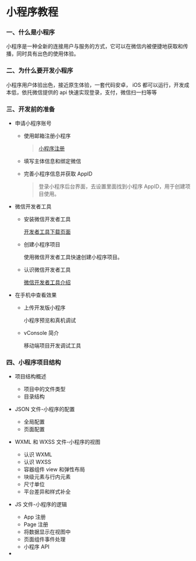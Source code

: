 # 小程序教程

### 一、什么是小程序

小程序是一种全新的连接用户与服务的方式，它可以在微信内被便捷地获取和传播，同时具有出色的使用体验。

### 二、为什么要开发小程序

小程序用户体验出色，接近原生体验，一套代码安卓， iOS 都可以运行，开发成本低，依托微信提供的 api 快速实现登录，支付，微信扫一扫等等

### 三、开发前的准备

- 申请小程序账号

  - 使用邮箱注册小程序

    > [小程序注册](https://mp.weixin.qq.com/wxopen/waregister?action=step1)

  - 填写主体信息和绑定微信

  - 完善小程序信息并获取 AppID

    > 登录小程序后台界面，去设置里面找到小程序 AppID，用于创建项目使用。

- 微信开发者工具

  - 安装微信开发者工具

    [开发者工具下载页面](https://developers.weixin.qq.com/miniprogram/dev/devtools/download.html)

  - 创建小程序项目

    使用微信开发者工具快速创建小程序项目。

  - 认识微信开发者工具

    [微信开发者工具介绍](https://developers.weixin.qq.com/miniprogram/dev/devtools/devtools.html)

- 在手机中查看效果

  - 上传开发版小程序

    小程序预览和真机调试

  - vConsole 简介

    移动端项目开发调试工具

### 四、小程序项目结构

- 项目结构概述
  - 项目中的文件类型
  - 目录结构
  
- JSON 文件-小程序的配置
  - 全局配置
  - 页面配置
  
- WXML 和 WXSS 文件-小程序的视图
  - 认识 WXML
  - 认识 WXSS
  - 容器组件 view 和弹性布局
  - 块级元素与行内元素
  - 尺寸单位
  - 平台差异和样式补全
  
- JS 文件-小程序的逻辑
  - App 注册
  - Page 注册
  - 将数据显示在视图中
  - 页面组件事件处理
  - 小程序 API
  
- 

  
